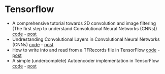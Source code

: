 # Tensorflow

- A comprehensive tutorial towards 2D convolution and image filtering (The first step to understand Convolutional Neural Networks (CNNs)) [code](https://github.com/hadikazemi/Machine-Learning/blob/master/Tensorflow/image_convolution.py) - [post](http://www.machinelearninguru.com/computer_vision/basics/convolution/image_convolution_1.html)
- Undrestanding Convolutional Layers in Convolutional Neural Networks (CNNs) [code](https://github.com/hadikazemi/Machine-Learning/blob/master/Tensorflow/convolution_layer.py) - [post](http://www.machinelearninguru.com//computer_vision/basics/convolution/convolution_layer.html) 
- How to write into and read from a TFRecords file in TensorFlow [code](https://github.com/hadikazemi/Machine-Learning/tree/master/Tensorflow/tfrecord) - [post](http://www.machinelearninguru.com/deep_learning/tensorflow/basics/tfrecord/tfrecord.html)
- A simple (undercomplete) Autoencoder implementation in TensorFlow [code](https://github.com/hadikazemi/Machine-Learning/blob/master/Tensorflow/autoencoder_simple.py) - [post](http://www.machinelearninguru.com//deep_learning/tensorflow/neural_networks/autoencoder/autoencoder.html)
